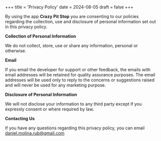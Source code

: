 +++
title = 'Privacy Policy'
date = 2024-08-05
draft = false
+++

By using the app **Crazy Pit Stop** you are consenting to our policies regarding the collection, use and disclosure of personal information set out in this privacy policy.

**Collection of Personal Information**

We do not collect, store, use or share any information, personal or otherwise.

**Email**

If you email the developer for support or other feedback, the emails with email addresses will be retained for quality assurance purposes. The email addresses will be used only to reply to the concerns or suggestions raised and will never be used for any marketing purpose.

**Disclosure of Personal Information**

We will not disclose your information to any third party except if you expressly consent or where required by law.

**Contacting Us**

If you have any questions regarding this privacy policy, you can email daniel.molina.rub@gmail.com